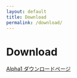 ```yaml
---
layout: default
title: Download
permalink: /download/
---
```

 
Download
====

<a href="https://github.com/kohii/smoothcsv/releases/tag/v2.0.0-Alpha1" target="_blank">Alpha1 ダウンロードページ</a>
